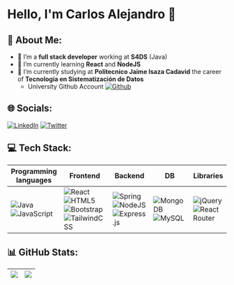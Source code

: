 # Hello, I'm Carlos Alejandro 👋

<!--
**MrMatiz2/MrMatiz2** is a ✨ _special_ ✨ repository because its `README.md` (this file) appears on your GitHub profile.

Here are some ideas to get you started:

- 🔭 I’m currently working on ...
- 🌱 I’m currently learning ...
- 👯 I’m looking to collaborate on ...
- 🤔 I’m looking for help with ...
- 💬 Ask me about ...
- 📫 How to reach me: ...
- 😄 Pronouns: ...
- ⚡ Fun fact: ...
-->

## 💫 About Me:
- 🔭 I’m a **full stack developer** working at **S4DS** (Java)
- 🌱 I’m currently learning **React** and **NodeJS**
- 📖 I’m currently studying at **Politecnico Jaime Isaza Cadavid** the career of **Tecnología en Sistematización de Datos**
  - University Github Account [![Github](https://img.shields.io/badge/GitHub-100000?style=for-the-badge&logo=github&logoColor=white)](https://github.com/CarlosMatiz2) 

## 🌐 Socials:
[![LinkedIn](https://img.shields.io/badge/LinkedIn-0077B5?style=for-the-badge&logo=linkedin&logoColor=white)](https://linkedin.com/in/carlos-alejandro) 
[![Twitter](https://img.shields.io/badge/Twitter-1DA1F2?style=for-the-badge&logo=twitter&logoColor=white)](https://twitter.com/Mr_Matiz2) 

## 💻 Tech Stack:

| Programming languages | Frontend | Backend | DB | Libraries |
|---|---|---|---|---|
| ![Java](https://img.shields.io/badge/java-%23ED8B00.svg?style=for-the-badge&logo=java&logoColor=white) ![JavaScript](https://img.shields.io/badge/javascript-%23323330.svg?style=for-the-badge&logo=javascript&logoColor=%23F7DF1E) | ![React](https://img.shields.io/badge/react-%2320232a.svg?style=for-the-badge&logo=react&logoColor=%2361DAFB)![HTML5](https://img.shields.io/badge/html5-%23E34F26.svg?style=for-the-badge&logo=html5&logoColor=white) ![Bootstrap](https://img.shields.io/badge/bootstrap-%23563D7C.svg?style=for-the-badge&logo=bootstrap&logoColor=white) ![TailwindCSS](https://img.shields.io/badge/tailwindcss-%2338B2AC.svg?style=for-the-badge&logo=tailwind-css&logoColor=white) | ![Spring](https://img.shields.io/badge/spring-%236DB33F.svg?style=for-the-badge&logo=spring&logoColor=white) ![NodeJS](https://img.shields.io/badge/node.js-6DA55F?style=for-the-badge&logo=node.js&logoColor=white)  ![Express.js](https://img.shields.io/badge/express.js-%23404d59.svg?style=for-the-badge&logo=express&logoColor=%2361DAFB) | ![MongoDB](https://img.shields.io/badge/MongoDB-%234ea94b.svg?style=for-the-badge&logo=mongodb&logoColor=white)  ![MySQL](https://img.shields.io/badge/mysql-%2300f.svg?style=for-the-badge&logo=mysql&logoColor=white) | ![jQuery](https://img.shields.io/badge/jquery-%230769AD.svg?style=for-the-badge&logo=jquery&logoColor=white) ![React Router](https://img.shields.io/badge/React_Router-CA4245?style=for-the-badge&logo=react-router&logoColor=white) |

## 📊 GitHub Stats:

| ![](https://github-readme-stats.vercel.app/api/top-langs/?username=MrMatiz2&theme=react&hide_border=true&include_all_commits=false&count_private=false&layout=compact) | ![](https://github-readme-streak-stats.herokuapp.com/?user=MrMatiz2&theme=react&hide_border=true) |
|---|:---:|

<!-- Proudly created with GPRM ( https://gprm.itsvg.in ) -->
